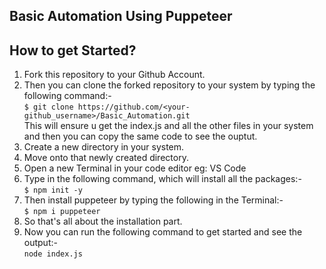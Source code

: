 ## Basic Automation Using Puppeteer

## How to get Started?

1. Fork this repository to your Github Account.
2. Then you can clone the forked repository to your system by typing the following command:-<br>
   `$ git clone https://github.com/<your-github_username>/Basic_Automation.git`
<br>This will ensure u get the index.js and all the other files in your system and then you can copy the same code to see the ouptut.
3. Create a new directory in your system.
4. Move onto that newly created directory.
5. Open a new Terminal in your code editor eg: VS Code
6. Type in the following command, which will install all the packages:-<br>
   `$ npm init -y`
7. Then install puppeteer by typing the following in the Terminal:-<br>
   `$ npm i puppeteer`
8. So that's all about the installation part.
9. Now you can run the following command to get started and see the output:-<br>
    `node index.js`


